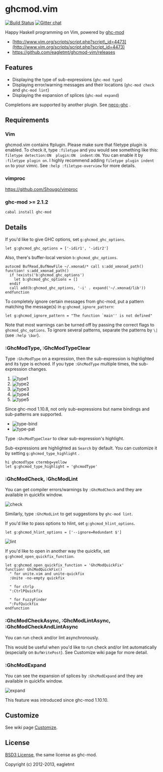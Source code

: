 # ghcmod.vim
[![Build Status](https://travis-ci.org/eagletmt/ghcmod-vim.png)](https://travis-ci.org/eagletmt/ghcmod-vim)
[![Gitter chat](https://badges.gitter.im/eagletmt/ghcmod-vim.png)](https://gitter.im/eagletmt/ghcmod-vim)

Happy Haskell programming on Vim, powered by [ghc-mod](https://github.com/kazu-yamamoto/ghc-mod)

- [http://www.vim.org/scripts/script.php?script\_id=4473](http://www.vim.org/scripts/script.php?script_id=4473)
- https://github.com/eagletmt/ghcmod-vim/releases

## Features

- Displaying the type of sub-expressions (`ghc-mod type`)
- Displaying error/warning messages and their locations (`ghc-mod check` and `ghc-mod lint`)
- Displaying the expansion of splices (`ghc-mod expand`)

Completions are supported by another plugin.
See [neco-ghc](https://github.com/eagletmt/neco-ghc) .

## Requirements

### Vim
ghcmod.vim contains ftplugin.
Please make sure that filetype plugin is enabled.
To check it, type `:filetype` and you would see something like this: `filetype detection:ON  plugin:ON  indent:ON`.
You can enable it by `:filetype plugin on`.
I highly recommend adding `filetype plugin indent on` to your vimrc.
See `:help :filetype-overview` for more details.

### vimproc
https://github.com/Shougo/vimproc

### ghc-mod >= 2.1.2
```sh
cabal install ghc-mod
```

## Details
If you'd like to give GHC options, set `g:ghcmod_ghc_options`.

```vim
let g:ghcmod_ghc_options = ['-idir1', '-idir2']
```

Also, there's buffer-local version `b:ghcmod_ghc_options`.

```vim
autocmd BufRead,BufNewFile ~/.xmonad/* call s:add_xmonad_path()
function! s:add_xmonad_path()
  if !exists('b:ghcmod_ghc_options')
    let b:ghcmod_ghc_options = []
  endif
  call add(b:ghcmod_ghc_options, '-i' . expand('~/.xmonad/lib'))
endfunction
```

To completely ignore certain messages from ghc-mod, put a pattern matching the
message(s) in `g:ghcmod_ignore_pattern`:

```vim
let g:ghcmod_ignore_pattern = "The function `main'' is not defined"
```

Note that most warnings can be turned off by passing the correct flags to
`ghcmod_ghc_options`. To ignore several patterns, separate the patterns by `\|`
(see `:help \bar`).

### :GhcModType, :GhcModTypeClear
Type `:GhcModType` on a expression, then the sub-expression is highlighted and its type is echoed.
If you type `:GhcModType` multiple times, the sub-expression changes.

1. ![type1](http://cache.gyazo.com/361ad3652a412f780106ab07ad11f206.png)
2. ![type2](http://cache.gyazo.com/0c884849a971e367c75a6ba68bed0157.png)
3. ![type3](http://cache.gyazo.com/3644d66a3c5fbc51c01b5bb2053864cd.png)
4. ![type4](http://cache.gyazo.com/ece85e8a1250bebfd13208a63679a3db.png)
5. ![type5](http://cache.gyazo.com/71e4c79f9b42faaaf81b4e3695fb4d7f.png)

Since ghc-mod 1.10.8, not only sub-expressions but name bindings and sub-patterns are supported.

- ![type-bind](http://cache.gyazo.com/cee203adbf715f00d2dbd82c5cff3eaa.png)
- ![type-pat](http://cache.gyazo.com/7a22068b73442e8447a4081d5ddffd31.png)

Type `:GhcModTypeClear` to clear sub-expression's highlight.

Sub-expressions are highlighted as `Search` by default.
You can customize it by setting `g:ghcmod_type_highlight` .

```vim
hi ghcmodType ctermbg=yellow
let g:ghcmod_type_highlight = 'ghcmodType'
```

### :GhcModCheck, :GhcModLint
You can get compiler errors/warnings by `:GhcModCheck` and they are available in quickfix window.

![check](http://cache.gyazo.com/c09399b2fe370ce9d328b8ed12118de8.png)

Similarly, type `:GhcModLint` to get suggestions by `ghc-mod lint`.

If you'd like to pass options to hlint, set `g:ghcmod_hlint_options`.

```vim
let g:ghcmod_hlint_options = ['--ignore=Redundant $']
```

![lint](http://cache.gyazo.com/3b64724ce2587e03761fe618457f1c2e.png)

If you'd like to open in another way the quickfix, set `g:ghcmod_open_quickfix_function`.

```vim
let g:ghcmod_open_quickfix_function = 'GhcModQuickFix'
function! GhcModQuickFix()
  " for unite.vim and unite-quickfix
  :Unite -no-empty quickfix

  " for ctrlp
  ":CtrlPQuickfix

  " for FuzzyFinder
  ":FufQuickfix
endfunction
```

### :GhcModCheckAsync, :GhcModLintAsync, :GhcModCheckAndLintAsync
You can run check and/or lint asynchronously.

This would be useful when you'd like to run check and/or lint automatically (especially on `BufWritePost`).
See Customize wiki page for more detail.

### :GhcModExpand
You can see the expansion of splices by `:GhcModExpand` and they are available in quickfix window.

![expand](http://cache.gyazo.com/bcbee2b84f956a87b636a67b5d5af488.png)

This feature was introduced since ghc-mod 1.10.10.

## Customize
See wiki page [Customize](https://github.com/eagletmt/ghcmod-vim/wiki/Customize).

## License
[BSD3 License](http://www.opensource.org/licenses/BSD-3-Clause), the same license as ghc-mod.

Copyright (c) 2012-2013, eagletmt
